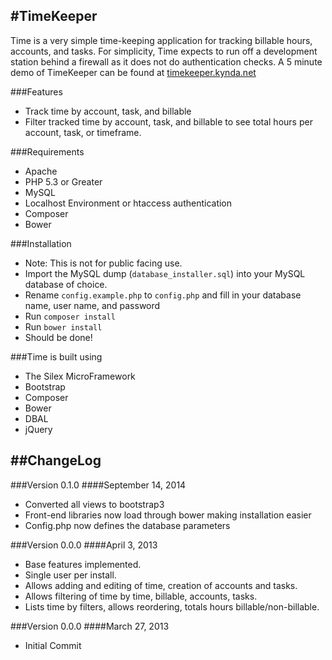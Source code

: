 #TimeKeeper
----------------------------------------
Time is a very simple time-keeping application for tracking billable hours, 
accounts, and tasks. For simplicity, Time expects to run off a development 
station behind a firewall as it does not do authentication checks. 
A 5 minute demo of TimeKeeper can be found at 
[timekeeper.kynda.net](http://timekeeper.kynda.net)

###Features
- Track time by account, task, and billable
- Filter tracked time by account, task, and billable to see total hours per account, task, or timeframe.

###Requirements
- Apache
- PHP 5.3 or Greater
- MySQL
- Localhost Environment or htaccess authentication
- Composer
- Bower

###Installation
- Note: This is not for public facing use.
- Import the MySQL dump (`database_installer.sql`) into your MySQL database of
  choice.
- Rename `config.example.php` to `config.php` and fill in your database name,
  user name, and password
- Run `composer install`
- Run `bower install`
- Should be done!

###Time is built using
- The Silex MicroFramework
- Bootstrap
- Composer
- Bower
- DBAL
- jQuery

##ChangeLog
----------------------------------------

###Version 0.1.0
####September 14, 2014
- Converted all views to bootstrap3
- Front-end libraries now load through bower making installation easier
- Config.php now defines the database parameters

###Version 0.0.0
####April 3, 2013
- Base features implemented.
- Single user per install.
- Allows adding and editing of time, creation of accounts and tasks.
- Allows filtering of time by time, billable, accounts, tasks.
- Lists time by filters, allows reordering, totals hours billable/non-billable.

###Version 0.0.0
####March 27, 2013
- Initial Commit
